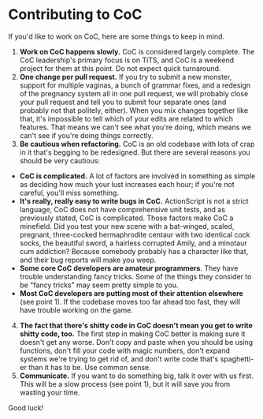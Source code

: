 Contributing to CoC
==============

If you'd like to work on CoC, here are some things to keep in mind.

1. **Work on CoC happens slowly.** CoC is considered largely complete. The CoC leadership's primary focus is on TiTS, and CoC is a weekend project for them at this point. Do not expect quick turnaround.
2. **One change per pull request.** If you try to submit a new monster, support for multiple vaginas, a bunch of grammar fixes, and a redesign of the pregnancy system all in one pull request, we will probably close your pull request and tell you to submit four separate ones (and probably not that politely, either). When you mix changes together like that, it's impossible to tell which of your edits are related to which features. That means we can't see what you're doing, which means we can't see if you're doing things correctly.
3. **Be cautious when refactoring.** CoC is an old codebase with lots of crap in it that's begging to be redesigned. But there are several reasons you should be very cautious:
 * **CoC is complicated.** A lot of factors are involved in something as simple as deciding how much your lust increases each hour; if you're not careful, you'll miss something.
 * **It's really, really easy to write bugs in CoC.** ActionScript is not a strict language, CoC does not have comprehensive unit tests, and as previously stated, CoC is complicated. Those factors make CoC a minefield. Did you test your new scene with a bat-winged, scaled, pregnant, three-cocked hermaphrodite centaur with two identical cock socks, the beautiful sword, a hairless corrupted Amily, and a minotaur cum addiction? Because somebody probably has a character like that, and their bug reports will make you weep.
 * **Some core CoC developers are amateur programmers**. They have trouble understanding fancy tricks. Some of the things they consider to be "fancy tricks" may seem pretty simple to you.
 * **Most CoC developers are putting most of their attention elsewhere** (see point 1). If the codebase moves too far ahead too fast, they will have trouble working on the game.
4. **The fact that there's shitty code in CoC doesn't mean you get to write shitty code, too.** The first step in making CoC better is making sure it doesn't get any worse. Don't copy and paste when you should be using functions, don't fill your code with magic numbers, don't expand systems we're trying to get rid of, and don't write code that's spaghetti-er than it has to be. Use common sense.
5. **Communicate.** If you want to do something big, talk it over with us first. This will be a slow process (see point 1), but it will save you from wasting your time.

Good luck!
